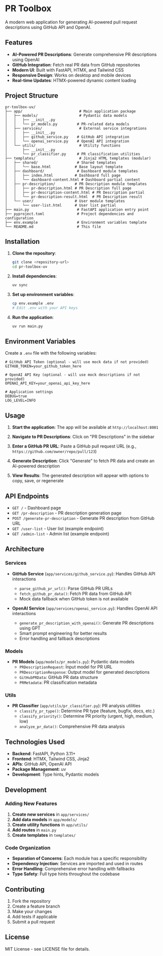 # PR Toolbox

A modern web application for generating AI-powered pull request descriptions using GitHub API and OpenAI.

## Features

- **AI-Powered PR Descriptions**: Generate comprehensive PR descriptions using OpenAI
- **GitHub Integration**: Fetch real PR data from GitHub repositories
- **Modern UI**: Built with FastAPI, HTMX, and Tailwind CSS
- **Responsive Design**: Works on desktop and mobile devices
- **Real-time Updates**: HTMX-powered dynamic content loading

## Project Structure

```
pr-toolbox-uv/
├── app/                          # Main application package
│   ├── models/                   # Pydantic data models
│   │   ├── __init__.py
│   │   └── pr_models.py         # PR-related data models
│   ├── services/                 # External service integrations
│   │   ├── __init__.py
│   │   ├── github_service.py    # GitHub API integration
│   │   └── openai_service.py    # OpenAI API integration
│   └── utils/                    # Utility functions
│       ├── __init__.py
│       └── pr_classifier.py     # PR classification utilities
├── templates/                    # Jinja2 HTML templates (modular)
│   ├── shared/                  # Shared templates
│   │   └── base.html           # Base layout template
│   ├── dashboard/               # Dashboard module templates
│   │   ├── index.html          # Dashboard full page
│   │   └── dashboard-content.html # Dashboard partial content
│   ├── pr-description/         # PR Description module templates
│   │   ├── pr-description.html # PR Description full page
│   │   ├── pr-description-content.html # PR Description partial
│   │   └── pr-description-result.html  # PR Description result
│   └── user/                   # User module templates
│       └── user-list.html      # User list partial
├── main.py                      # FastAPI application entry point
├── pyproject.toml               # Project dependencies and configuration
├── env.example                  # Environment variables template
└── README.md                    # This file
```

## Installation

1. **Clone the repository**:
   ```bash
   git clone <repository-url>
   cd pr-toolbox-uv
   ```

2. **Install dependencies**:
   ```bash
   uv sync
   ```

3. **Set up environment variables**:
   ```bash
   cp env.example .env
   # Edit .env with your API keys
   ```

4. **Run the application**:
   ```bash
   uv run main.py
   ```

## Environment Variables

Create a `.env` file with the following variables:

```env
# GitHub API Token (optional - will use mock data if not provided)
GITHUB_TOKEN=your_github_token_here

# OpenAI API Key (optional - will use mock descriptions if not provided)
OPENAI_API_KEY=your_openai_api_key_here

# Application settings
DEBUG=true
LOG_LEVEL=INFO
```

## Usage

1. **Start the application**: The app will be available at `http://localhost:8001`

2. **Navigate to PR Descriptions**: Click on "PR Descriptions" in the sidebar

3. **Enter a GitHub PR URL**: Paste a GitHub pull request URL (e.g., `https://github.com/owner/repo/pull/123`)

4. **Generate Description**: Click "Generate" to fetch PR data and create an AI-powered description

5. **View Results**: The generated description will appear with options to copy, save, or regenerate

## API Endpoints

- `GET /` - Dashboard page
- `GET /pr-description` - PR description generation page
- `POST /generate-pr-description` - Generate PR description from GitHub URL
- `GET /user-list` - User list (example endpoint)
- `GET /admin-list` - Admin list (example endpoint)

## Architecture

### Services

- **GitHub Service** (`app/services/github_service.py`): Handles GitHub API interactions
  - `parse_github_pr_url()`: Parse GitHub PR URLs
  - `fetch_github_pr_data()`: Fetch PR data from GitHub API
  - Mock data fallback when GitHub token is not available

- **OpenAI Service** (`app/services/openai_service.py`): Handles OpenAI API interactions
  - `generate_pr_description_with_openai()`: Generate PR descriptions using GPT
  - Smart prompt engineering for better results
  - Error handling and fallback descriptions

### Models

- **PR Models** (`app/models/pr_models.py`): Pydantic data models
  - `PRDescriptionRequest`: Input model for PR URL
  - `PRDescriptionResponse`: Output model for generated descriptions
  - `GitHubPRData`: GitHub PR data structure
  - `PRMetadata`: PR classification metadata

### Utils

- **PR Classifier** (`app/utils/pr_classifier.py`): PR analysis utilities
  - `classify_pr_type()`: Determine PR type (feature, bugfix, docs, etc.)
  - `classify_priority()`: Determine PR priority (urgent, high, medium, low)
  - `analyze_pr_data()`: Comprehensive PR data analysis

## Technologies Used

- **Backend**: FastAPI, Python 3.11+
- **Frontend**: HTMX, Tailwind CSS, Jinja2
- **APIs**: GitHub API, OpenAI API
- **Package Management**: uv
- **Development**: Type hints, Pydantic models

## Development

### Adding New Features

1. **Create new services** in `app/services/`
2. **Add data models** in `app/models/`
3. **Create utility functions** in `app/utils/`
4. **Add routes** in `main.py`
5. **Create templates** in `templates/`

### Code Organization

- **Separation of Concerns**: Each module has a specific responsibility
- **Dependency Injection**: Services are imported and used in routes
- **Error Handling**: Comprehensive error handling with fallbacks
- **Type Safety**: Full type hints throughout the codebase

## Contributing

1. Fork the repository
2. Create a feature branch
3. Make your changes
4. Add tests if applicable
5. Submit a pull request

## License

MIT License - see LICENSE file for details.
